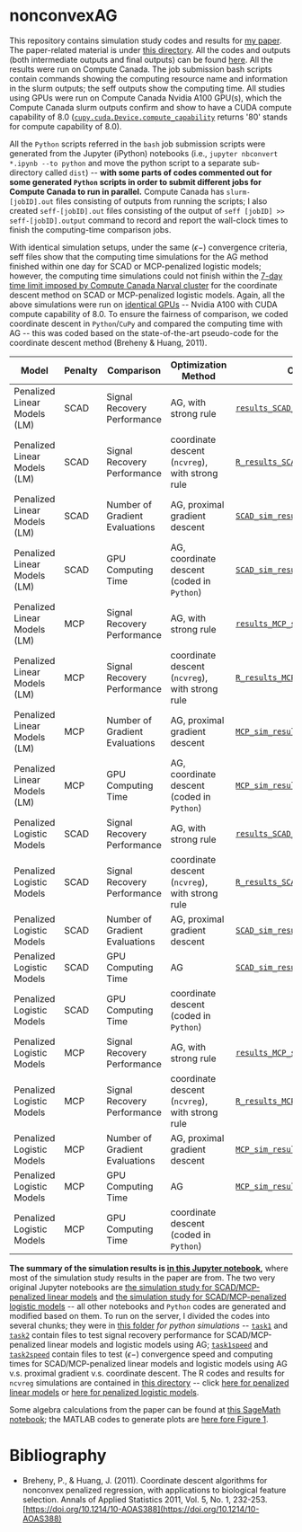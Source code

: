 # nonconvexAG

This repository contains simulation study codes and results for [my paper](https://arxiv.org/abs/2009.10629). The paper-related material is under [this directory](paper). All the codes and outputs (both intermediate outputs and final outputs) can be found [here](paper/simulation_study). All the results were run on Compute Canada. The job submission bash scripts contain commands showing the computing resource name and information in the slurm outputs; the seff outputs show the computing time. All studies using GPUs were run on Compute Canada Nvidia A100 GPU(s), which the Compute Canada slurm outputs confirm and show to have a CUDA compute capability of 8.0 ([`cupy.cuda.Device.compute_capability`](https://docs.cupy.dev/en/stable/reference/generated/cupy.cuda.Device.html) returns '80' stands for compute capability of 8.0).

All the `Python` scripts referred in the `bash` job submission scripts were generated from the Jupyter (iPython) notebooks (i.e., `jupyter nbconvert *.ipynb --to python` and move the python script to a separate sub-directory called `dist`) -- **with some parts of codes commented out for some generated `Python` scripts in order to submit different jobs for Compute Canada to run in parallel.** Compute Canada has `slurm-[jobID].out` files consisting of outputs from running the scripts; I also created `seff-[jobID].out` files consisting of the output of `seff [jobID] >> seff-[jobID].output` command to record and report the wall-clock times to finish the computing-time comparison jobs.

With identical simulation setups, under the same $(\epsilon-)$ convergence criteria, seff files show that the computing time simulations for the AG method finished within one day for SCAD or MCP-penalized logistic models; however, the computing time simulations could not finish within the [7-day time limit imposed by Compute Canada Narval cluster](https://docs.alliancecan.ca/wiki/Job_scheduling_policies#Time_limits) for the coordinate descent method on SCAD or MCP-penalized logistic models. Again, all the above simulations were run on [identical GPUs](https://docs.alliancecan.ca/wiki/Using_GPUs_with_Slurm/en#Available_hardware) -- Nvidia A100 with CUDA compute capability of 8.0. To ensure the fairness of comparison, we coded coordinate descent in `Python`/`CuPy` and compared the computing time with AG -- this was coded based on the state-of-the-art pseudo-code for the coordinate descent method (Breheny & Huang, 2011).


| Model                        	| Penalty 	| Comparison                     	| Optimization Method                             	| Output Data                                                                                                                               	| Jupyter Notebook/R code                                                                                                                              	| Bash Script                                                                                                                                    	| slurm file                                                                                                               	| seff output                                                                                                            	|
|------------------------------	|---------	|--------------------------------	|-------------------------------------------------	|-------------------------------------------------------------------------------------------------------------------------------------------	|------------------------------------------------------------------------------------------------------------------------------------------------------	|------------------------------------------------------------------------------------------------------------------------------------------------	|--------------------------------------------------------------------------------------------------------------------------	|------------------------------------------------------------------------------------------------------------------------	|
| Penalized Linear Models (LM) 	| SCAD    	| Signal Recovery Performance    	| AG, with strong rule                            	| [`results_SCAD_signal_recovery.npy`](paper/simulation_study/tasks/task1/results_SCAD_signal_recovery.npy)                                	| [`task1.ipynb`](paper/simulation_study/tasks/task1/task1.ipynb)                                                                                     	| [`task1.sh`](paper/simulation_study/tasks/task1/task1.sh)                                                                                     	| [`slurm-10933901.out`](paper/simulation_study/tasks/task1/slurm-10933901.out)                                           	|                                                                                                                        	|
| Penalized Linear Models (LM) 	| SCAD    	| Signal Recovery Performance    	| coordinate descent (`ncvreg`), with strong rule 	| [`R_results_SCAD_signal_recovery.npy`](paper/simulation_study/SCAD_MCP/LM/R_results_SCAD_signal_recovery.npy)                            	| [`ncvreg_LM_sim.R`](paper/simulation_study/SCAD_MCP/LM/ncvreg_LM_sim.R)                                                                             	| [`LM.sh`](paper/simulation_study/SCAD_MCP/LM/LM.sh)                                                                                           	| [`slurm-10933899.out`](paper/simulation_study/SCAD_MCP/LM/slurm-10933899.out)                                           	|                                                                                                                        	|
| Penalized Linear Models (LM) 	| SCAD    	| Number of Gradient Evaluations 	| AG, proximal gradient descent                   	| [`SCAD_sim_results.npy`](paper/simulation_study/tasks/task1speed/SCAD_sim_results.npy)                                                   	| [`task1speed.ipynb`](paper/simulation_study/tasks/task1speed/task1speed.ipynb)                                                                      	| [`task1speed.sh`](paper/simulation_study/tasks/task1speed/task1speed.sh)                                                                      	| [`slurm-10933903.out`](paper/simulation_study/tasks/task1speed/slurm-10933903.out)                                      	| [`seff-10933903.out`](paper/simulation_study/tasks/task1speed/seff-10933903.out)                                      	|
| Penalized Linear Models (LM) 	| SCAD    	| GPU Computing Time             	| AG, coordinate descent (coded in `Python`)      	| [`SCAD_sim_results.npy`](paper/simulation_study/tasks/task1speed/SCAD_sim_results.npy)                                                   	| [`task1speed.ipynb`](paper/simulation_study/tasks/task1speed/task1speed.ipynb)                                                                      	| [`task1speed.sh`](paper/simulation_study/tasks/task1speed/task1speed.sh)                                                                      	| [`slurm-10933903.out`](paper/simulation_study/tasks/task1speed/slurm-10933903.out)                                      	| [`seff-10933903.out`](paper/simulation_study/tasks/task1speed/seff-10933903.out)                                      	|
| Penalized Linear Models (LM) 	| MCP     	| Signal Recovery Performance    	| AG, with strong rule                            	| [`results_MCP_signal_recovery.npy`](paper/simulation_study/tasks/task1/results_MCP_signal_recovery.npy)                                  	| [`task1.ipynb`](paper/simulation_study/tasks/task1/task1.ipynb)                                                                                     	| [`task1.sh`](paper/simulation_study/tasks/task1/task1.sh)                                                                                     	| [`slurm-10933901.out`](paper/simulation_study/tasks/task1/slurm-10933901.out)                                           	|                                                                                                                        	|
| Penalized Linear Models (LM) 	| MCP     	| Signal Recovery Performance    	| coordinate descent (`ncvreg`), with strong rule 	| [`R_results_MCP_signal_recovery.npy`](paper/simulation_study/SCAD_MCP/LM/R_results_MCP_signal_recovery.npy)                              	| [`ncvreg_LM_sim.R`](paper/simulation_study/SCAD_MCP/LM/ncvreg_LM_sim.R)                                                                             	| [`LM.sh`](paper/simulation_study/SCAD_MCP/LM/LM.sh)                                                                                           	| [`slurm-10933899.out`](paper/simulation_study/SCAD_MCP/LM/slurm-10933899.out)                                           	|                                                                                                                        	|
| Penalized Linear Models (LM) 	| MCP     	| Number of Gradient Evaluations 	| AG, proximal gradient descent                   	| [`MCP_sim_results.npy`](paper/simulation_study/tasks/task1speed/MCP_sim_results.npy)                                                     	| [`task1speed.ipynb`](paper/simulation_study/tasks/task1speed/task1speed.ipynb)                                                                      	| [`task1speed.sh`](paper/simulation_study/tasks/task1speed/task1speed.sh)                                                                      	| [`slurm-10933903.out`](paper/simulation_study/tasks/task1speed/slurm-10933903.out)                                      	| [`seff-10933903.out`](paper/simulation_study/tasks/task1speed/seff-10933903.out)                                      	|
| Penalized Linear Models (LM) 	| MCP     	| GPU Computing Time             	| AG, coordinate descent (coded in `Python`)      	| [`MCP_sim_results.npy`](paper/simulation_study/tasks/task1speed/MCP_sim_results.npy)                                                     	| [`task1speed.ipynb`](paper/simulation_study/tasks/task1speed/task1speed.ipynb)                                                                      	| [`task1speed.sh`](paper/simulation_study/tasks/task1speed/task1speed.sh)                                                                      	| [`slurm-10933903.out`](paper/simulation_study/tasks/task1speed/slurm-10933903.out)                                      	| [`seff-10933903.out`](paper/simulation_study/tasks/task1speed/seff-10933903.out)                                      	|
| Penalized Logistic Models    	| SCAD    	| Signal Recovery Performance    	| AG, with strong rule                            	| [`results_SCAD_signal_recovery.npy`](paper/simulation_study/tasks/task2/results_SCAD_signal_recovery.npy)                                	| [`task2.ipynb`](paper/simulation_study/tasks/task2/task2.ipynb)                                                                                     	| [`task2.sh`](paper/simulation_study/tasks/task2/task2.sh)                                                                                     	| [`slurm-10933902.out`](paper/simulation_study/tasks/task2/slurm-10933902.out)                                           	|                                                                                                                        	|
| Penalized Logistic Models    	| SCAD    	| Signal Recovery Performance    	| coordinate descent (`ncvreg`), with strong rule 	| [`R_results_SCAD_signal_recovery.npy`](paper/simulation_study/SCAD_MCP/logistic/R_results_SCAD_signal_recovery.npy)                      	| [`ncvreg_logistic_sim.R`](paper/simulation_study/SCAD_MCP/logistic/ncvreg_logistic_sim.R)                                                           	| [`logistic.sh`](paper/simulation_study/SCAD_MCP/logistic/logistic.sh)                                                                         	| [`slurm-10933900.out`](paper/simulation_study/SCAD_MCP/logistic/slurm-10933900.out)                                     	|                                                                                                                        	|
| Penalized Logistic Models    	| SCAD    	| Number of Gradient Evaluations 	| AG, proximal gradient descent                   	| [`SCAD_sim_results.npy`](paper/simulation_study/tasks/task2speed/sub_tasks/task2speed_SCAD/SCAD_sim_results.npy)                         	| [`task2speed_SCAD.ipynb`](paper/simulation_study/tasks/task2speed/sub_tasks/task2speed_SCAD/task2speed_SCAD.ipynb)                                  	| [`task2speed_SCAD.sh`](paper/simulation_study/tasks/task2speed/sub_tasks/task2speed_SCAD/task2speed_SCAD.sh)                                  	| [`slurm-10933908.out`](paper/simulation_study/tasks/task2speed/sub_tasks/task2speed_SCAD/slurm-10933908.out)            	| [`seff-10933908.out`](paper/simulation_study/tasks/task2speed/sub_tasks/task2speed_SCAD/seff-10933908.out)            	|
| Penalized Logistic Models    	| SCAD    	| GPU Computing Time             	| AG                                              	| [`SCAD_sim_results_AG_time.npy`](paper/simulation_study/tasks/task2speed/sub_tasks/task2speed_SCAD_AG_time/SCAD_sim_results_AG_time.npy) 	| [`task2speed_SCAD_AG_time.ipynb`](paper/simulation_study/tasks/task2speed/sub_tasks/task2speed_SCAD_AG_time/task2speed_SCAD_AG_time.ipynb)          	| [`task2speed_SCAD_AG_time.sh`](paper/simulation_study/tasks/task2speed/sub_tasks/task2speed_SCAD_AG_time/task2speed_SCAD_AG_time.sh)          	| [`slurm-10933906.out`](paper/simulation_study/tasks/task2speed/sub_tasks/task2speed_SCAD_AG_time/slurm-10933906.out)    	| [`seff-10933906.out`](paper/simulation_study/tasks/task2speed/sub_tasks/task2speed_SCAD_AG_time/seff-10933906.out)    	|
| Penalized Logistic Models    	| SCAD    	| GPU Computing Time             	| coordinate descent (coded in `Python`)          	|                                                                                                                                           	| [`task2speed_SCAD_coord_time.ipynb`](paper/simulation_study/tasks/task2speed/sub_tasks/task2speed_SCAD_coord_time/task2speed_SCAD_coord_time.ipynb) 	| [`task2speed_SCAD_coord_time.sh`](paper/simulation_study/tasks/task2speed/sub_tasks/task2speed_SCAD_coord_time/task2speed_SCAD_coord_time.sh) 	| [`slurm-10933904.out`](paper/simulation_study/tasks/task2speed/sub_tasks/task2speed_SCAD_coord_time/slurm-10933904.out) 	| [`seff-10933904.out`](paper/simulation_study/tasks/task2speed/sub_tasks/task2speed_SCAD_coord_time/seff-10933904.out) 	|
| Penalized Logistic Models    	| MCP     	| Signal Recovery Performance    	| AG, with strong rule                            	| [`results_MCP_signal_recovery.npy`](paper/simulation_study/tasks/task2/results_MCP_signal_recovery.npy)                                  	| [`task2.ipynb`](paper/simulation_study/tasks/task2/task2.ipynb)                                                                                     	| [`task2.sh`](paper/simulation_study/tasks/task2/task2.sh)                                                                                     	| [`slurm-10933902.out`](paper/simulation_study/tasks/task2/slurm-10933902.out)                                           	|                                                                                                                        	|
| Penalized Logistic Models    	| MCP     	| Signal Recovery Performance    	| coordinate descent (`ncvreg`), with strong rule 	| [`R_results_MCP_signal_recovery.npy`](paper/simulation_study/SCAD_MCP/logistic/R_results_MCP_signal_recovery.npy)                        	| [`ncvreg_logistic_sim.R`](paper/simulation_study/SCAD_MCP/logistic/ncvreg_logistic_sim.R)                                                           	| [`logistic.sh`](paper/simulation_study/SCAD_MCP/logistic/logistic.sh)                                                                         	| [`slurm-10933900.out`](paper/simulation_study/SCAD_MCP/logistic/slurm-10933900.out)                                     	|                                                                                                                        	|
| Penalized Logistic Models    	| MCP     	| Number of Gradient Evaluations 	| AG, proximal gradient descent                   	| [`MCP_sim_results.npy`](paper/simulation_study/tasks/task2speed/sub_tasks/task2speed_MCP/MCP_sim_results.npy)                            	| [`task2speed_MCP.ipynb`](paper/simulation_study/tasks/task2speed/sub_tasks/task2speed_MCP/task2speed_MCP.ipynb)                                     	| [`task2speed_MCP.sh`](paper/simulation_study/tasks/task2speed/sub_tasks/task2speed_MCP/task2speed_MCP.sh)                                     	| [`slurm-10933909.out`](paper/simulation_study/tasks/task2speed/sub_tasks/task2speed_MCP/slurm-10933909.out)             	| [`seff-10933909.out`](paper/simulation_study/tasks/task2speed/sub_tasks/task2speed_MCP/seff-10933909.out)             	|
| Penalized Logistic Models    	| MCP     	| GPU Computing Time             	| AG                                              	| [`MCP_sim_results_AG_time.npy`](paper/simulation_study/tasks/task2speed/sub_tasks/task2speed_MCP_AG_time/MCP_sim_results_AG_time.npy)    	| [`task2speed_MCP_AG_time.ipynb`](paper/simulation_study/tasks/task2speed/sub_tasks/task2speed_MCP_AG_time/task2speed_MCP_AG_time.ipynb)             	| [`task2speed_MCP_AG_time.sh`](paper/simulation_study/tasks/task2speed/sub_tasks/task2speed_MCP_AG_time/task2speed_MCP_AG_time.sh)             	| [`slurm-10933907.out`](paper/simulation_study/tasks/task2speed/sub_tasks/task2speed_MCP_AG_time/slurm-10933907.out)     	| [`seff-10933907.out`](paper/simulation_study/tasks/task2speed/sub_tasks/task2speed_MCP_AG_time/seff-10933907.out)     	|
| Penalized Logistic Models    	| MCP     	| GPU Computing Time             	| coordinate descent (coded in `Python`)          	|                                                                                                                                           	| [`task2speed_MCP_coord_time.ipynb`](paper/simulation_study/tasks/task2speed/sub_tasks/task2speed_MCP_coord_time/task2speed_MCP_coord_time.ipynb)    	| [`task2speed_MCP_coord_time.sh`](paper/simulation_study/tasks/task2speed/sub_tasks/task2speed_MCP_coord_time/task2speed_MCP_coord_time.sh)    	| [`slurm-10933905.out`](paper/simulation_study/tasks/task2speed/sub_tasks/task2speed_MCP_coord_time/slurm-10933905.out)  	| [`seff-10933905.out`](paper/simulation_study/tasks/task2speed/sub_tasks/task2speed_MCP_coord_time/seff-10933905.out)  	|






**The summary of the simulation results is [in this Jupyter notebook](paper/simulation_study/summary.ipynb),** where most of the simulation study results in the paper are from. The two very original Jupyter notebooks are [the simulation study for SCAD/MCP-penalized linear models](paper/simulation_study/LM_SCAD_MCP_cp%20(cupy).ipynb) and [the simulation study for SCAD/MCP-penalized logistic models](paper/simulation_study/logistic_SCAD_MCP_cp%20(cupy).ipynb) -- all other notebooks and `Python` codes are generated and modified based on them. To run on the server, I divided the codes into several chunks; they were in [this folder](paper/simulation_study/tasks) *for python simulations* -- [`task1`](paper/simulation_study/tasks/task1) and [`task2`](paper/simulation_study/tasks/task2) contain files to test signal recovery performance for SCAD/MCP-penalized linear models and logistic models using AG; [`task1speed`](paper/simulation_study/tasks/task1speed) and [`task2speed`](paper/simulation_study/tasks/task2speed) contain files to test $(\epsilon-)$ convergence speed and computing times for SCAD/MCP-penalized linear models and logistic models using AG v.s. proximal gradient v.s. coordinate descent. The R codes and results for `ncvreg` simulations are contained in [this directory](paper/simulation_study/SCAD_MCP) -- click [here for penalized linear models](paper/simulation_study/SCAD_MCP/LM) or [here for penalized logistic models](paper/simulation_study/SCAD_MCP/logistic).

Some algebra calculations from the paper can be found at [this SageMath notebook](paper/SageMath_algebra.ipynb); the MATLAB codes to generate plots are [here fore Figure 1](paper/optimize_b_k.m).


<!-- The manual for the PyPI package [`nonconvexAG`](https://pypi.org/project/nonconvexAG/) can be found [here](nonconvexAG/README.md). -->

# Bibliography

- Breheny, P., & Huang, J. (2011). Coordinate descent algorithms for nonconvex penalized regression, with applications to biological feature selection. Annals of Applied Statistics 2011, Vol. 5, No. 1, 232-253. [https://doi.org/10.1214/10-AOAS388](https://doi.org/10.1214/10-AOAS388)
